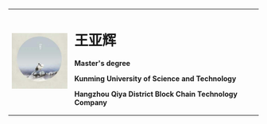 <table border="0">
  <tr>
    <td width="25%">
      <img src="/tp.jpg">
    </td>
    <td width="75%" width="100%">
      <h1>王亚辉</h1>
      <p><b>Master's degree</b></p>
      <p><b>Kunming University of Science and Technology</b></p>
      <p><b>Hangzhou Qiya District Block Chain Technology Company</b></p>
    </td>
  </tr>
</table>

